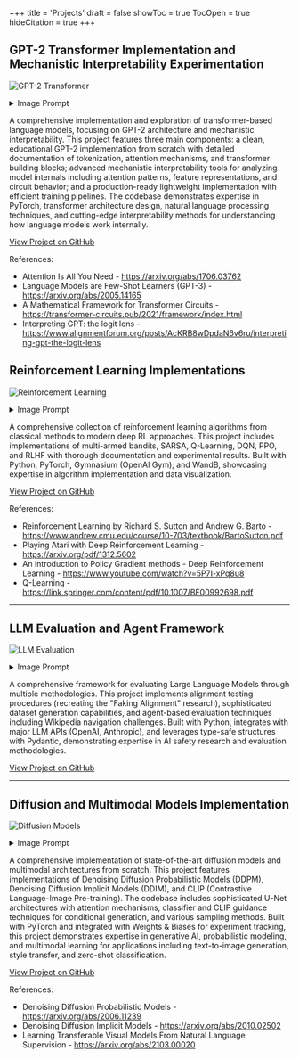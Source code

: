 +++
title = 'Projects'
draft = false
showToc = true
TocOpen = true
hideCitation = true
+++

## GPT-2 Transformer Implementation and Mechanistic Interpretability Experimentation
![GPT-2 Transformer](/assets/images/gpt2-transformer-image.png)
<details>
<summary>Image Prompt</summary>
<i>An anime-style visualization of a transformer architecture laboratory. In the foreground, a character with digital glasses is analyzing a glowing, multi-layered neural network structure. The central feature is an exploded view of a transformer block with attention heads visualized as colorful beams connecting token representations. Each attention head is depicted as a unique anime-style entity with its own personality, examining different aspects of the input text. The scene shows multiple screens displaying attention patterns, with one large display showing how different heads attend to different parts of a sentence. Another screen visualizes the internal representations of words transforming as they pass through each layer. The laboratory features circuit diagrams floating in holographic displays, showing the flow of information through the model with particular emphasis on induction heads and trigram detection circuits. In the background, several smaller anime characters represent different components of the architecture: embedding lookup tables, feed-forward networks, and layer normalization. The entire scene is bathed in a blue-green digital glow, with streams of token embeddings flowing between components. Mathematical equations for attention mechanisms and layer transformations are elegantly integrated into the scene's design elements. The visualization combines technical accuracy with an artistic anime aesthetic, making the complex architecture both beautiful and comprehensible.</i>
<br><br>

</details>

A comprehensive implementation and exploration of transformer-based language models, focusing on GPT-2 architecture and mechanistic interpretability. This project features three main components: a clean, educational GPT-2 implementation from scratch with detailed documentation of tokenization, attention mechanisms, and transformer building blocks; advanced mechanistic interpretability tools for analyzing model internals including attention patterns, feature representations, and circuit behavior; and a production-ready lightweight implementation with efficient training pipelines. The codebase demonstrates expertise in PyTorch, transformer architecture design, natural language processing techniques, and cutting-edge interpretability methods for understanding how language models work internally.

[View Project on GitHub](https://github.com/michaelyliu6/gpt2-transformer)

References:
- Attention Is All You Need - https://arxiv.org/abs/1706.03762
- Language Models are Few-Shot Learners (GPT-3) - https://arxiv.org/abs/2005.14165
- A Mathematical Framework for Transformer Circuits - https://transformer-circuits.pub/2021/framework/index.html
- Interpreting GPT: the logit lens - https://www.alignmentforum.org/posts/AcKRB8wDpdaN6v6ru/interpreting-gpt-the-logit-lens

## Reinforcement Learning Implementations
![Reinforcement Learning](/assets/images/rl-project-image.png)
<details>
<summary>Image Prompt</summary>
<i>An anime-style scene depicting a group of cute robot characters in a world made of classic Atari game elements. In the foreground, an excited robot with glowing eyes and animated facial expressions has just successfully navigated through a Pac-Man-style maze filled with colorful dots and ghosts. The robot stands triumphantly at the maze exit, surrounded by sparkling reward particles and a floating '10000 POINTS' text in retro pixelated font. Behind it, the conquered maze shows its successful path highlighted in glowing light. From the successful robot's core, streams of colorful data and code are flowing back to three other robot characters waiting at different Atari-inspired challenges: one facing a wall of Space Invaders aliens, another preparing to bounce a Breakout ball with a paddle, and a third positioned before a Pong game setup. Each watching robot has holographic displays showing the successful algorithm and strategy being shared. All robots have distinct anime designs with expressive digital eyes, sleek bodies with retro gaming color schemes (reds, blues, yellows), and cute proportions. The background features a pixelated landscape with more Atari game elements including Adventure dragons and Asteroids space rocks. The scene is rendered in vibrant anime style with clean lines, digital effects, and the characteristic glow of arcade screens illuminating the robots' metallic surfaces.</i> - Generated by Flux 1.1 Pro
<br><br>

</details>

A comprehensive collection of reinforcement learning algorithms from classical methods to modern deep RL approaches. This project includes implementations of multi-armed bandits, SARSA, Q-Learning, DQN, PPO, and RLHF with thorough documentation and experimental results. Built with Python, PyTorch, Gymnasium (OpenAI Gym), and WandB, showcasing expertise in algorithm implementation and data visualization.

[View Project on GitHub](https://github.com/michaelyliu6/reinforcement-learning)

References:
- Reinforcement Learning by Richard S. Sutton and Andrew G. Barto - https://www.andrew.cmu.edu/course/10-703/textbook/BartoSutton.pdf
- Playing Atari with Deep Reinforcement Learning - https://arxiv.org/pdf/1312.5602
- An introduction to Policy Gradient methods - Deep Reinforcement Learning - https://www.youtube.com/watch?v=5P7I-xPq8u8
- Q-Learning - https://link.springer.com/content/pdf/10.1007/BF00992698.pdf


---

## LLM Evaluation and Agent Framework
![LLM Evaluation](/assets/images/llm-eval-image.png)
<details>
<summary>Image Prompt</summary>
<i>An anime-style scene showcasing a recursive AI evaluation laboratory. In the foreground, a scientist character with glasses and a digital tablet is orchestrating a multi-layered evaluation system. The central feature is a striking "evaluation inception" visualization - a series of nested, glowing rings representing LLMs evaluating other LLMs. Each ring contains AI entities analyzing the output of inner-ring AIs, with data flowing between layers. One AI character is generating test cases, passing them to a second AI that's producing responses, while a third AI is scoring those responses with complex metrics floating around it. A fourth AI is analyzing those scores and refining the evaluation criteria, creating a perfect loop. Holographic displays show this recursive process with labels like "Meta-Evaluation Layer 3" and "Alignment Verification Loop." In the background, several agent robots navigate a Wikipedia-themed maze, but now they're being observed by evaluator robots taking notes on clipboards. The laboratory features fractal-like screens showing the same evaluation patterns repeating at different scales. Digital metrics flow between systems in colorful streams, with some screens showing "Evaluator Bias Analysis" and "Meta-Alignment Testing." The entire scene has a recursive aesthetic with evaluation processes visibly nested within each other, all rendered in vibrant anime style with expressive AI characters showing varying degrees of concentration as they evaluate their peers.</i> - Generated by Flux 1.1 Pro
<br><br>

</details>

A comprehensive framework for evaluating Large Language Models through multiple methodologies. This project implements alignment testing procedures (recreating the "Faking Alignment" research), sophisticated dataset generation capabilities, and agent-based evaluation techniques including Wikipedia navigation challenges. Built with Python, integrates with major LLM APIs (OpenAI, Anthropic), and leverages type-safe structures with Pydantic, demonstrating expertise in AI safety research and evaluation methodologies.

[View Project on GitHub](https://github.com/michaelyliu6/llm-evals)

---

## Diffusion and Multimodal Models Implementation
![Diffusion Models](/assets/images/diffusion-image.png)
<details>
<summary>Image Prompt</summary>
<i>An anime-style tech laboratory scene visualizing diffusion image generation. A central anime character with digital glasses operates a futuristic console labeled 'DIFFUSION MODEL' with multiple screens showing the same image at different denoising steps. The main display shows a 3D visualization of probability space, where noise visibly transforms into multiple diverse anime images: a vibrant cityscape, a magical girl character, and a futuristic mecha. Each generation step is marked with glowing nodes on an upward path, with t=1000 at the bottom (pure noise) and t=0 at the peak (clear images). The noise-to-image transition is clearly shown as particles coalescing into recognizable forms as they ascend the probability gradient.Floating holographic displays around the console show close-ups of the denoising process: one display shows sequential image frames evolving from static to clarity, another shows a visual representation of noise prediction at each step. A third display shows a heat map of where the model is focusing its attention during the current denoising step.The character manipulates particle streams flowing between time steps, with each stream containing tiny image fragments that become progressively more defined as they approach t=0. The lighting transitions from chaotic blue-purple for the noisy regions to structured golden light for the final image.The laboratory walls display animated equations and diagrams specifically showing the forward and reverse diffusion processes, with arrows indicating the direction of optimization. Above it all, a banner reads 'Denoising Diffusion Probabilistic Model' in stylized anime text.The scene includes multiple small denoising stages visible as floating platforms, each showing the diverse anime images getting clearer as the algorithm climbs toward the optimal distribution at the summit. Small holographic labels identify key concepts in the diffusion process: 'noise prediction,' 'variance scheduling,' and 'sampling path optimization.'.</i> - Generated by Flux 1.1 Pro
<br><br>

</details>

A comprehensive implementation of state-of-the-art diffusion models and multimodal architectures from scratch. This project features implementations of Denoising Diffusion Probabilistic Models (DDPM), Denoising Diffusion Implicit Models (DDIM), and CLIP (Contrastive Language-Image Pre-training). The codebase includes sophisticated U-Net architectures with attention mechanisms, classifier and CLIP guidance techniques for conditional generation, and various sampling methods. Built with PyTorch and integrated with Weights & Biases for experiment tracking, this project demonstrates expertise in generative AI, probabilistic modeling, and multimodal learning for applications including text-to-image generation, style transfer, and zero-shot classification.

[View Project on GitHub](https://github.com/michaelyliu6/diffusion-models)

References:
- Denoising Diffusion Probabilistic Models - https://arxiv.org/abs/2006.11239
- Denoising Diffusion Implicit Models - https://arxiv.org/abs/2010.02502
- Learning Transferable Visual Models From Natural Language Supervision - https://arxiv.org/abs/2103.00020

